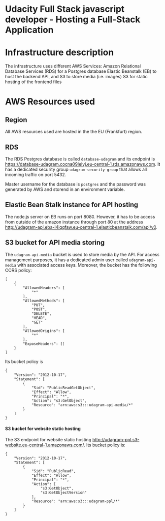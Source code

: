# Udacity Full Stack javascript developer - Hosting a Full-Stack Application

# Infrastructure description

The infrastructure uses different AWS Services:
    Amazon Relational Database Services (RDS) for a Postgres database
    Elastic Beanstalk (EB) to host the backend API, and S3 to store media (i.e. images)
    S3 for static hosting of the frontend files

# AWS Resources used

## Region

All AWS resources used are hosted in the the EU (Frankfurt) region.

## RDS

The RDS Postgres database is called `database-udagram` and its endpoint is https://database-udagram.cocna09lelvj.eu-central-1.rds.amazonaws.com.
It has a dedicated security group `udagram-security-group` that allows all incoming traffic on port 5432.

Master username for the database is `postgres` and the password was generated by AWS and storend in an environment variable.

## Elastic Bean Stalk instance for API hosting

The node.js server on EB runs on port 8080. However, it has to be access from outside of the amazon instance through port 80 at the address http://udagram-api.eba-i4iqqfaw.eu-central-1.elasticbeanstalk.com/api/v0.

## S3 bucket for API media storing

The `udagram-api-media` bucket is used to store media by the API. For access management purposes, it has a dedicated admin user called `udagram-api-media` with associated access keys. Moreover, the bucket has the following CORS policy:
```
[
    {
        "AllowedHeaders": [
            "*"
        ],
        "AllowedMethods": [
            "PUT",
            "POST",
            "DELETE",
            "HEAD",
            "GET"
        ],
        "AllowedOrigins": [
            "*"
        ],
        "ExposeHeaders": []
    }
]
```

Its bucket policy is
```
{
    "Version": "2012-10-17",
    "Statement": [
        {
            "Sid": "PublicReadGetObject",
            "Effect": "Allow",
            "Principal": "*",
            "Action": "s3:GetObject",
            "Resource": "arn:aws:s3:::udagram-api-media/*"
        }
    ]
}
```

#### S3 bucket for website static hosting

The S3 endpoint for website static hosting http://udagram-ppl.s3-website.eu-central-1.amazonaws.com/. Its bucket policy is:
```
{
    "Version": "2012-10-17",
    "Statement": [
        {
            "Sid": "PublicRead",
            "Effect": "Allow",
            "Principal": "*",
            "Action": [
                "s3:GetObject",
                "s3:GetObjectVersion"
            ],
            "Resource": "arn:aws:s3:::udagram-ppl/*"
        }
    ]
}
```
